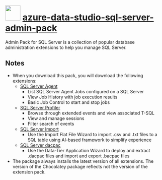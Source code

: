 # <img src="https://cdn.jsdelivr.net/gh/bbtsoftware/chocolatey-packages@b57fafea0019b1a9d21dd34decaaf94c7b505c8f/icons/azure-data-studio-sql-server-admin-pack.png" width="48" height="48"/> [azure-data-studio-sql-server-admin-pack](https://chocolatey.org/packages/azure-data-studio-sql-server-admin-pack)

Admin Pack for SQL Server is a collection of popular database administration extensions to help you manage SQL Server.

## Notes

* When you download this pack, you will download the following extensions:
  * [SQL Server Agent](https://docs.microsoft.com/sql/azure-data-studio/sql-server-agent-extension?view=sql-server-2017)
    * List SQL Server Agent Jobs configured on a SQL Server
    * View Job History with job execution results
    * Basic Job Control to start and stop jobs
  * [SQL Server Profiler](https://docs.microsoft.com/sql/azure-data-studio/sql-server-profiler-extension?view=sql-server-2017)
    * Browse through extended events and view associated T-SQL
    * View and manage sessions
    * Filter search of events
  * [SQL Server Import](https://docs.microsoft.com/sql/azure-data-studio/sql-server-import-extension?view=sql-server-2017)
    * Use the Import Flat File Wizard to import .csv and .txt files to a SQL table using AI-based framework to simplify experience
  * [SQL Server dacpac](https://docs.microsoft.com/sql/azure-data-studio/sql-server-dacpac-extension?view=sql-server-2017)
    * Use the Data-Tier Application Wizard to deploy and extract .dacpac files and import and export .bacpac files
* The package always installs the latest version of all extensions.
  The version of the Chocolatey package reflects not the version of the extension pack.
